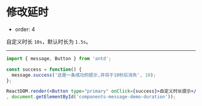 # 修改延时

- order: 4

自定义时长 `10s`，默认时长为 `1.5s`。

---

````jsx
import { message, Button } from 'antd';

const success = function() {
  message.success('这是一条成功的提示,并将于10秒后消失', 10);
};

ReactDOM.render(<Button type="primary" onClick={success}>自定义时长提示</Button>
, document.getElementById('components-message-demo-duration'));
````

